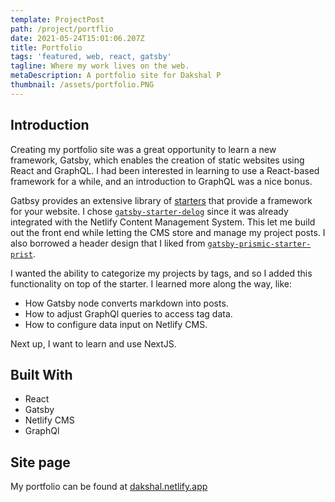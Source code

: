 ```yaml
---
template: ProjectPost
path: /project/portflio
date: 2021-05-24T15:01:06.207Z
title: Portfolio
tags: 'featured, web, react, gatsby'
tagline: Where my work lives on the web.
metaDescription: A portfolio site for Dakshal P
thumbnail: /assets/portfolio.PNG
---
```

## **Introduction**

Creating my portfolio site was a great opportunity to learn a new framework, Gatsby, which enables the creation of static websites using React and GraphQL. I had been interested in learning to use a React-based framework for a while, and an introduction to GraphQL was a nice bonus.

Gatbsy provides an extensive library of [starters](https://www.gatsbyjs.com/starters) that provide a framework for your website. I chose [`gatsby-starter-delog`](https://www.gatsbyjs.com/starters/W3Layouts/gatsby-starter-delog/) since it was already integrated with the Netlify Content Management System. This let me build out the front end while letting the CMS store and manage my project posts. I also borrowed a header design that I liked from [`gatsby-prismic-starter-prist`](https://www.gatsbyjs.com/starters/margueriteroth/gatsby-prismic-starter-prist/).

I wanted the ability to categorize my projects by tags, and so I added this functionality on top of the starter. I learned more along the way, like:

* How Gatsby node converts markdown into posts.
* How to adjust GraphQl queries to access tag data.
* How to configure data input on Netlify CMS.

Next up, I want to learn and use NextJS.

## **Built With**

* React
* Gatsby
* Netlify CMS
* GraphQl

## **Site page**

My portfolio can be found at [dakshal.netlify.app](https://dakshal.netlify.app/)
